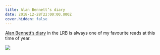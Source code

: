 ```yaml
---
title: Alan Bennett’s diary
date: 2018-12-28T22:00:00.000Z
cover.hidden: false
---
```

[Alan Bennett’s diary](https://www.lrb.co.uk/v41/n01/alan-bennett/diary) in the LRB is always one of my favourite reads at this time of year.

![](/images/uploads/night-sky.jpg)